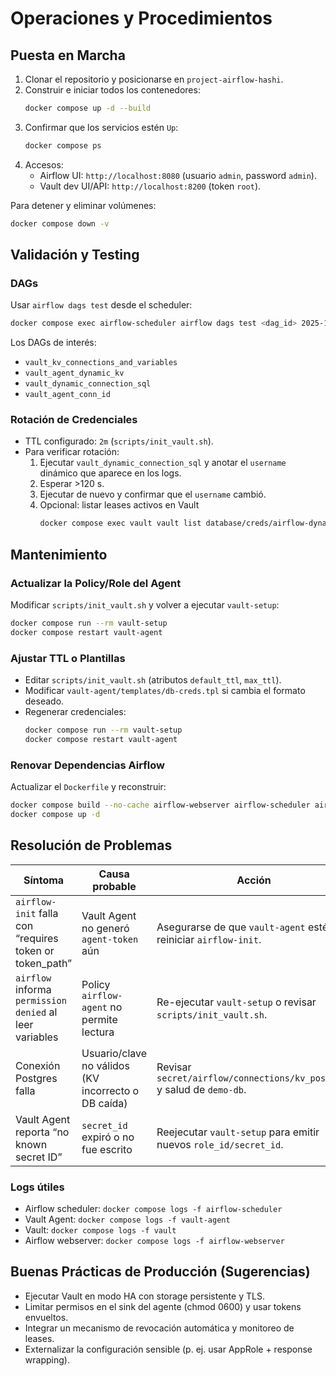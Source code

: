 # Operaciones y Procedimientos

## Puesta en Marcha

1. Clonar el repositorio y posicionarse en `project-airflow-hashi`.
2. Construir e iniciar todos los contenedores:
   ```bash
   docker compose up -d --build
   ```
3. Confirmar que los servicios estén `Up`:
   ```bash
   docker compose ps
   ```
4. Accesos:
   - Airflow UI: `http://localhost:8080` (usuario `admin`, password `admin`).
   - Vault dev UI/API: `http://localhost:8200` (token `root`).

Para detener y eliminar volúmenes:
```bash
docker compose down -v
```

## Validación y Testing

### DAGs
Usar `airflow dags test` desde el scheduler:
```bash
docker compose exec airflow-scheduler airflow dags test <dag_id> 2025-10-17
```
Los DAGs de interés:
- `vault_kv_connections_and_variables`
- `vault_agent_dynamic_kv`
- `vault_dynamic_connection_sql`
- `vault_agent_conn_id`

### Rotación de Credenciales
- TTL configurado: `2m` (`scripts/init_vault.sh`).
- Para verificar rotación:
  1. Ejecutar `vault_dynamic_connection_sql` y anotar el `username` dinámico que
     aparece en los logs.
  2. Esperar >120 s.
  3. Ejecutar de nuevo y confirmar que el `username` cambió.
  4. Opcional: listar leases activos en Vault
     ```bash
     docker compose exec vault vault list database/creds/airflow-dynamic-read
     ```

## Mantenimiento

### Actualizar la Policy/Role del Agent
Modificar `scripts/init_vault.sh` y volver a ejecutar `vault-setup`:
```bash
docker compose run --rm vault-setup
docker compose restart vault-agent
```

### Ajustar TTL o Plantillas
- Editar `scripts/init_vault.sh` (atributos `default_ttl`, `max_ttl`).
- Modificar `vault-agent/templates/db-creds.tpl` si cambia el formato deseado.
- Regenerar credenciales:
  ```bash
  docker compose run --rm vault-setup
  docker compose restart vault-agent
  ```

### Renovar Dependencias Airflow
Actualizar el `Dockerfile` y reconstruir:
```bash
docker compose build --no-cache airflow-webserver airflow-scheduler airflow-init
docker compose up -d
```

## Resolución de Problemas

| Síntoma | Causa probable | Acción |
|---------|----------------|--------|
| `airflow-init` falla con “requires token or token_path” | Vault Agent no generó `agent-token` aún | Asegurarse de que `vault-agent` esté `Up` y reiniciar `airflow-init`. |
| `airflow` informa `permission denied` al leer variables | Policy `airflow-agent` no permite lectura | Re-ejecutar `vault-setup` o revisar `scripts/init_vault.sh`. |
| Conexión Postgres falla | Usuario/clave no válidos (KV incorrecto o DB caída) | Revisar `secret/airflow/connections/kv_postgres` y salud de `demo-db`. |
| Vault Agent reporta “no known secret ID” | `secret_id` expiró o no fue escrito | Reejecutar `vault-setup` para emitir nuevos `role_id/secret_id`. |

### Logs útiles
- Airflow scheduler: `docker compose logs -f airflow-scheduler`
- Vault Agent: `docker compose logs -f vault-agent`
- Vault: `docker compose logs -f vault`
- Airflow webserver: `docker compose logs -f airflow-webserver`

## Buenas Prácticas de Producción (Sugerencias)
- Ejecutar Vault en modo HA con storage persistente y TLS.
- Limitar permisos en el sink del agente (chmod 0600) y usar tokens envueltos.
- Integrar un mecanismo de revocación automática y monitoreo de leases.
- Externalizar la configuración sensible (p. ej. usar AppRole + response wrapping).
